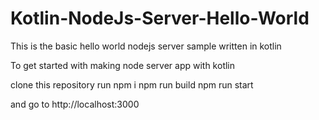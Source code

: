 # Kotlin-NodeJs-Server-Hello-World
 This is the basic hello world nodejs server sample written in kotlin

To get started with making node server app with kotlin

clone this repository
run 
npm i
npm run build
npm run start

and go to http://localhost:3000